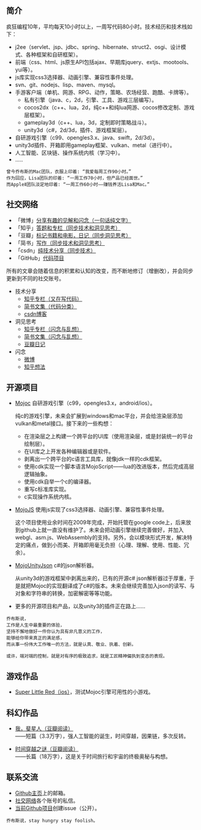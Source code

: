 ## 简介

疯狂编程10年，平均每天10小时以上，一周写代码80小时。技术经历和技术栈如下：

* j2ee（servlet、jsp、jdbc、spring、hibernate、struct2、osgi、设计模式、各种框架和自研框架）。
* 前端（css、html、js原生API包括ajax、早期库jquery、extjs、mootools、yui等）。
* js库实现css3选择器、动画引擎、兼容性事件处理。
* svn、git、nodejs、lisp、maven、mysql。
* 手游客户端（单机、网游、RPG、动作，策略、农场经营、跑酷、卡牌等）。
  * 私有引擎（java、c，2d，引擎、工具、游戏三层编写）。
  * cocos2dx（c++、lua，2d，纯c++和纯lua网游、cocos修改定制、游戏层框架）。
  * gameplay3d（c++、lua，3d，定制即时策略战斗）。
  * unity3d（c#，2d/3d，插件、游戏框架层）。
* 自研游戏引擎（c99、opengles3.x、java、swift，2d/3d）。
* unity3d插件、开箱即用gameplay框架、vulkan、metal（进行中）。
* 人工智能、区块链、操作系统内核（学习中）。
* .....

```
曾今乔布斯的Mac团队，衣服上印着: “我爱每周工作90小时。”    
作为回应，Lisa团队的印着: “一周工作70小时，但产品已经面世。”    
而AppleⅡ团队淡定地印着: “一周工作60小时——赚钱养活Lisa和Mac。”
```

## 社交网络

* 「微博」[分享有趣的见解和闪念（一句话纯文字）](https://weibo.com/scottcgi)
* 「知乎」[答题和专栏（同步技术和洞见思考）](https://www.zhihu.com/people/scott.cgi)
* 「豆瓣」[标记书籍和电影，日记（同步洞见思考）](https://www.douban.com/people/scottcgi)
* 「简书」[写作（同步技术和洞见思考）](https://www.jianshu.com/u/63a72cf6fff1)
* 「csdn」[纯技术分享（同步技术）](https://blog.csdn.net/tom_221x)
* 「GitHub」[代码项目](https://github.com/scottcgi)

所有的文章会随着信息的积累和认知的改变，而不断地修订（增删改），并会同步更新到不同的社交账号。

* 技术分享
  * [知乎专栏（又在写代码）](https://zhuanlan.zhihu.com/scottcgi0)
  * [简书文集（代码分类）](https://www.jianshu.com/p/6a8fa2dea3db)
  * [csdn博客](https://blog.csdn.net/tom_221x)
* 洞见思考
  * [知乎专栏（闪念与乱想）](https://zhuanlan.zhihu.com/scottcgi)
  * [简书文集（闪念与乱想）](https://www.jianshu.com/nb/13094385)
  * [豆瓣日记](https://www.douban.com/people/scottcgi/notes)
* 闪念
  * [微博](https://weibo.com/scottcgi)
  * [知乎想法](https://www.zhihu.com/people/scott.cgi/pins)

## 开源项目 

* [Mojoc](https://github.com/scottcgi/Mojoc) 自研游戏引擎（c99，opengles3.x，android/ios）。

  纯c的游戏引擎，未来会扩展到windows和mac平台，并会给渲染层添加vulkan和metal接口。接下来的一些构想：
  
  * 在渲染层之上构建一个跨平台的UI库（使用渲染层，或是封装统一的平台绘制层）。
  * 在UI库之上开发各种编辑器或是软件。
  * 剥离出一个跨平台的c语言工具库，就像jdk一样的cdk框架。
  * 使用cdk实现一个脚本语言MojoScript——lua的改进版本，然后完成高层逻辑抽象。
  * 使用cdk自举一个c的编译器。
  * 重写c标准库实现。
  * c实现操作系统内核。
  
* [MojoJS](https://github.com/scottcgi/MojoJS) 使用js实现了css3选择器、动画引擎、兼容性事件处理。

  这个项目使用业余时间在2009年完成，开始托管在google code上，后来放到github上就一直没有维护了。未来会把动画引擎继续完善做好，并加入webgl、asm.js、WebAssembly的支持。另外，会以模块形式开发，解决特定的痛点，做到小而美、开箱即用毫无负担（心理、理解、使用、性能、冗余）。
  
* [MojoUnityJson](https://github.com/scottcgi/MojoUnityJson) c#的json解析器。
  
  从unity3d的游戏框架中剥离出来的，已有的开源c# json解析器过于厚重，于是就把Mojoc的实现翻译成了c#的版本。未来会继续完善加入json的读写、与对象和字符串的转换，加密解密等等功能。
  
* 更多的开源项目和产品，以及unity3的插件正在路上……

```
乔布斯说，
工作是人生中最重要的体验，
坚持不懈地做好一件你认为具有非凡意义的工作，
能够给你带来真正的满足感，
而从事一份伟大工作唯一的方法，就是认真、敬业、执着、创新。

或许，端对端的控制，就是对有序的极致追求，就是工匠精神偏执到变态的表现。
```

## 游戏作品

* [Super Little Red（ios）](https://itunes.apple.com/cn/app/id1242353775)，测试Mojoc引擎可用性的小游戏。

## 科幻作品

* [我，斐星人（豆瓣阅读）](https://read.douban.com/ebook/36434451)  
——短篇（3.3万字），强人工智能的诞生，时间穿越，因果链，多次反转。

* [时间穿越之谜（豆瓣阅读）](https://read.douban.com/column/8581812)  
——长篇（18万字），这是关于时间旅行和宇宙的终极奥秘与构想。

## 联系交流

* [Github主页](https://github.com/scottcgi)上的邮箱。
* [社交网络](#社交网络)各个账号的私信。
* [当前Github项目](https://github.com/scottcgi/scottcgi.github.io/issues)创建issue（公开）。

```
乔布斯说，stay hungry stay foolish。
```
